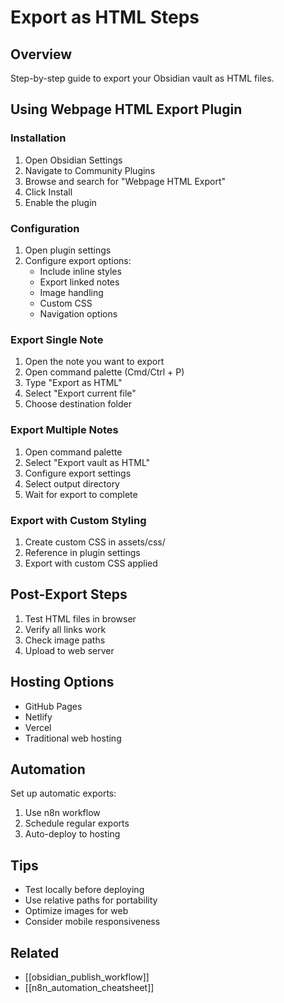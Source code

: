 # Export as HTML Steps

## Overview
Step-by-step guide to export your Obsidian vault as HTML files.

## Using Webpage HTML Export Plugin

### Installation
1. Open Obsidian Settings
2. Navigate to Community Plugins
3. Browse and search for "Webpage HTML Export"
4. Click Install
5. Enable the plugin

### Configuration
1. Open plugin settings
2. Configure export options:
   - Include inline styles
   - Export linked notes
   - Image handling
   - Custom CSS
   - Navigation options

### Export Single Note
1. Open the note you want to export
2. Open command palette (Cmd/Ctrl + P)
3. Type "Export as HTML"
4. Select "Export current file"
5. Choose destination folder

### Export Multiple Notes
1. Open command palette
2. Select "Export vault as HTML"
3. Configure export settings
4. Select output directory
5. Wait for export to complete

### Export with Custom Styling
1. Create custom CSS in assets/css/
2. Reference in plugin settings
3. Export with custom CSS applied

## Post-Export Steps
1. Test HTML files in browser
2. Verify all links work
3. Check image paths
4. Upload to web server

## Hosting Options
- GitHub Pages
- Netlify
- Vercel
- Traditional web hosting

## Automation
Set up automatic exports:
1. Use n8n workflow
2. Schedule regular exports
3. Auto-deploy to hosting

## Tips
- Test locally before deploying
- Use relative paths for portability
- Optimize images for web
- Consider mobile responsiveness

## Related
- [[obsidian_publish_workflow]]
- [[n8n_automation_cheatsheet]]
